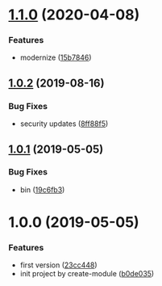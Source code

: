 # [1.1.0](https://github.com/NaturalCycles/json2html/compare/v1.0.2...v1.1.0) (2020-04-08)


### Features

* modernize ([15b7846](https://github.com/NaturalCycles/json2html/commit/15b784618c875d6d5547108846db2d69de75da0a))

## [1.0.2](https://github.com/NaturalCycles/json2html/compare/v1.0.1...v1.0.2) (2019-08-16)


### Bug Fixes

* security updates ([8ff88f5](https://github.com/NaturalCycles/json2html/commit/8ff88f5))

## [1.0.1](https://github.com/NaturalCycles/json2html/compare/v1.0.0...v1.0.1) (2019-05-05)


### Bug Fixes

* bin ([19c6fb3](https://github.com/NaturalCycles/json2html/commit/19c6fb3))

# 1.0.0 (2019-05-05)


### Features

* first version ([23cc448](https://github.com/NaturalCycles/json2html/commit/23cc448))
* init project by create-module ([b0de035](https://github.com/NaturalCycles/json2html/commit/b0de035))
